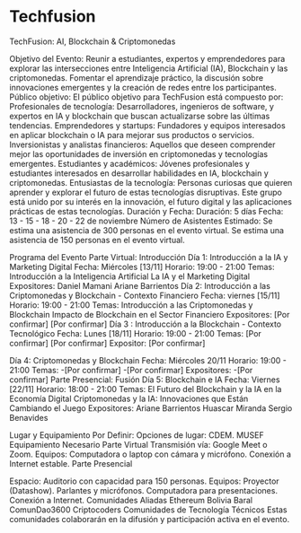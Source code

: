 # Techfusion
TechFusion: AI, Blockchain & Criptomonedas

Objetivo del Evento:
Reunir a estudiantes, expertos y emprendedores para explorar las intersecciones entre Inteligencia Artificial (IA), Blockchain y las criptomonedas. Fomentar el aprendizaje práctico, la discusión sobre innovaciones emergentes y la creación de redes entre los participantes.
Público objetivo:
El público objetivo para TechFusion está compuesto por:
Profesionales de tecnología: Desarrolladores, ingenieros de software, y expertos en IA y blockchain que buscan actualizarse sobre las últimas tendencias.
Emprendedores y startups: Fundadores y equipos interesados en aplicar blockchain o IA para mejorar sus productos o servicios.
Inversionistas y analistas financieros: Aquellos que deseen comprender mejor las oportunidades de inversión en criptomonedas y tecnologías emergentes.
Estudiantes y académicos: Jóvenes profesionales y estudiantes interesados en desarrollar habilidades en IA, blockchain y criptomonedas.
Entusiastas de la tecnología: Personas curiosas que quieren aprender y explorar el futuro de estas tecnologías disruptivas.
Este grupo está unido por su interés en la innovación, el futuro digital y las aplicaciones prácticas de estas tecnologías.
Duración y Fecha:
Duración: 5 días
Fecha: 13 - 15 - 18 - 20 - 22 de noviembre 
Número de Asistentes Estimado:
Se estima una asistencia de 300 personas en el evento virtual.
Se estima una asistencia de 150 personas en el evento virtual.



Programa del Evento
Parte Virtual: Introducción
Día 1: Introducción a la IA y Marketing Digital
Fecha: Miércoles [13/11]
Horario: 19:00 - 21:00
Temas:
Introducción a la Inteligencia Artificial
La IA y el Marketing Digital
Expositores:
Daniel Mamani
Ariane Barrientos
Día 2: Introducción a las Criptomonedas y Blockchain - Contexto Financiero
Fecha: viernes [15/11]
Horario: 19:00 - 21:00
Temas:
Introducción a las Criptomonedas y Blockchain
Impacto de Blockchain en el Sector Financiero
Expositores:
[Por confirmar]
[Por confirmar]
Día 3 : Introducción a la Blockchain - Contexto Tecnológico
Fecha: Lunes [18/11]
Horario: 19:00 - 21:00
Temas:
[Por confirmar]
[Por confirmar]
Expositor:
[Por confirmar]




Día 4: Criptomonedas y Blockchain 
Fecha: Miércoles 20/11
Horario: 19:00 - 21:00
Temas:
-[Por confirmar]
-[Por confirmar]
Expositores:
-[Por confirmar]
Parte Presencial: Fusión
Día 5: Blockchain e IA
Fecha: Viernes [22/11]
Horario: 18:00 - 21:00
Temas:
El Futuro del Blockchain y la IA en la Economía Digital
Criptomonedas y la IA: Innovaciones que Están Cambiando el Juego
Expositores:
Ariane Barrientos
Huascar Miranda
Sergio Benavides

Lugar y Equipamiento
Por Definir:
Opciones de lugar:
CDEM.
MUSEF
Equipamiento Necesario
Parte Virtual
Transmisión vía: Google Meet o Zoom.
Equipos:
Computadora o laptop con cámara y micrófono.
Conexión a Internet estable.
Parte Presencial

Espacio:
Auditorio con capacidad para 150 personas.
Equipos:
Proyector (Datashow).
Parlantes y micrófonos.
Computadora para presentaciones.
Conexión a Internet.
Comunidades Aliadas
Ethereum Bolivia
Baral
ComunDao3600
Criptocoders
Comunidades de Tecnología
Técnicos
Estas comunidades colaborarán en la difusión y participación activa en el evento.
